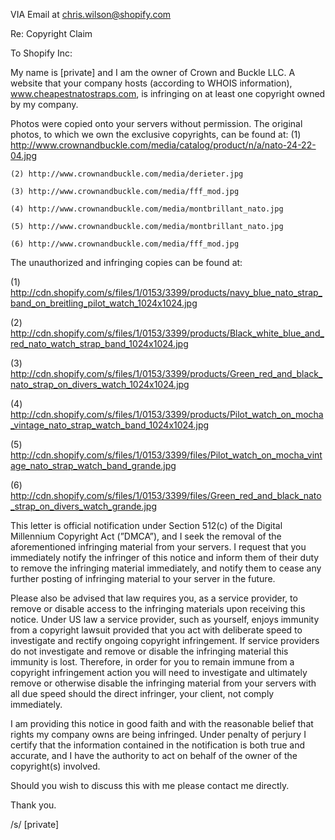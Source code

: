 VIA Email at chris.wilson@shopify.com

Re: Copyright Claim

To Shopify Inc:

My name is [private] and I am the owner of Crown and Buckle LLC.  A website that your company hosts (according to WHOIS information), www.cheapestnatostraps.com, is infringing on at least one copyright owned by my company.

Photos were copied onto your servers without permission. The original photos, to which we own the exclusive copyrights, can be found at:
	(1)	http://www.crownandbuckle.com/media/catalog/product/n/a/nato-24-22-04.jpg

	(2)	http://www.crownandbuckle.com/media/derieter.jpg

	(3)	http://www.crownandbuckle.com/media/fff_mod.jpg

	(4)	http://www.crownandbuckle.com/media/montbrillant_nato.jpg

	(5)	http://www.crownandbuckle.com/media/montbrillant_nato.jpg

	(6)	http://www.crownandbuckle.com/media/fff_mod.jpg

The unauthorized and infringing copies can be found at:

(1)	http://cdn.shopify.com/s/files/1/0153/3399/products/navy_blue_nato_strap_band_on_breitling_pilot_watch_1024x1024.jpg

(2)	http://cdn.shopify.com/s/files/1/0153/3399/products/Black_white_blue_and_red_nato_watch_strap_band_1024x1024.jpg

(3)	http://cdn.shopify.com/s/files/1/0153/3399/products/Green_red_and_black_nato_strap_on_divers_watch_1024x1024.jpg

(4)	http://cdn.shopify.com/s/files/1/0153/3399/products/Pilot_watch_on_mocha_vintage_nato_strap_watch_band_1024x1024.jpg

(5)	http://cdn.shopify.com/s/files/1/0153/3399/files/Pilot_watch_on_mocha_vintage_nato_strap_watch_band_grande.jpg

(6)	http://cdn.shopify.com/s/files/1/0153/3399/files/Green_red_and_black_nato_strap_on_divers_watch_grande.jpg

This letter is official notification under Section 512(c) of the Digital Millennium Copyright Act (”DMCA”), and I seek the removal of the aforementioned infringing material from your servers. I request that you immediately notify the infringer of this notice and inform them of their duty to remove the infringing material immediately, and notify them to cease any further posting of infringing material to your server in the future.

Please also be advised that law requires you, as a service provider, to remove or disable access to the infringing materials upon receiving this notice. Under US law a service provider, such as yourself, enjoys immunity from a copyright lawsuit provided that you act with deliberate speed to investigate and rectify ongoing copyright infringement. If service providers do not investigate and remove or disable the infringing material this immunity is lost. Therefore, in order for you to remain immune from a copyright infringement action you will need to investigate and ultimately remove or otherwise disable the infringing material from your servers with all due speed should the direct infringer, your client, not comply immediately.

I am providing this notice in good faith and with the reasonable belief that rights my company owns are being infringed. Under penalty of perjury I certify that the information contained in the notification is both true and accurate, and I have the authority to act on behalf of the owner of the copyright(s) involved.

Should you wish to discuss this with me please contact me directly.

Thank you.

/s/ [private]

